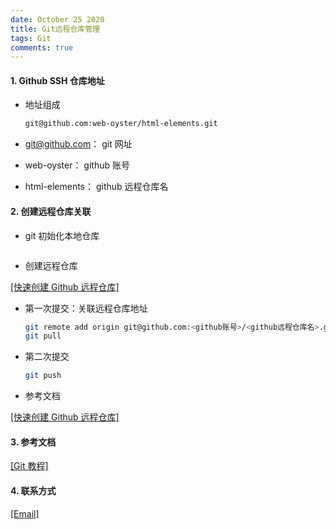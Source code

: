 ```yaml
---
date: October 25 2020
title: Git远程仓库管理
tags: Git
comments: true
---
```


#### 1. Github SSH 仓库地址

- 地址组成

  ```bash
  git@github.com:web-oyster/html-elements.git
  ```

- git@github.com： git 网址
- web-oyster： github 账号
- html-elements： github 远程仓库名

#### 2. 创建远程仓库关联

- git 初始化本地仓库

  ```bash

  ```

- 创建远程仓库

[[快速创建 Github 远程仓库]](https://web-oyster.github.io/2020/10/25/Git/Remote%20Repostories/%E5%BF%AB%E9%80%9F%E5%88%9B%E5%BB%BAGithub%E8%BF%9C%E7%A8%8B%E4%BB%93%E5%BA%93/)

- 第一次提交：关联远程仓库地址

  ```bash
  git remote add origin git@github.com:<github账号>/<github远程仓库名>.git
  git pull
  ```

- 第二次提交

  ```bash
  git push
  ```

- 参考文档

[[快速创建 Github 远程仓库]](https://web-oyster.github.io/2020/10/25/Git/Remote%20Repostories/%E5%BF%AB%E9%80%9F%E5%88%9B%E5%BB%BAGithub%E8%BF%9C%E7%A8%8B%E4%BB%93%E5%BA%93/)

#### 3. 参考文档

[[Git 教程]](https://web-oyster.github.io/2020/10/25/Git/Tutorial/Git%E6%95%99%E7%A8%8B/)

#### 4. 联系方式

[[Email]](yuanmin8888@outlook.com)
